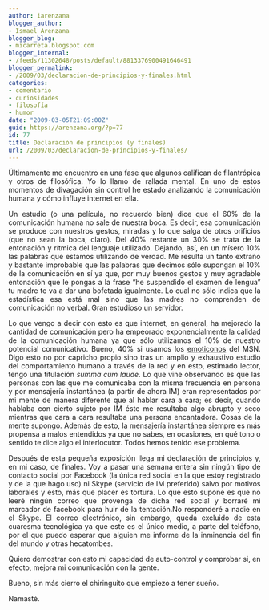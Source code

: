 ```yaml
---
author: iarenzana
blogger_author:
- Ismael Arenzana
blogger_blog:
- micarreta.blogspot.com
blogger_internal:
- /feeds/11302648/posts/default/8813376900491646491
blogger_permalink:
- /2009/03/declaracion-de-principios-y-finales.html
categories:
- comentario
- curiosidades
- filosofía
- humor
date: "2009-03-05T21:09:00Z"
guid: https://arenzana.org/?p=77
id: 77
title: Declaración de principios (y finales)
url: /2009/03/declaracion-de-principios-y-finales/
---
```

<p style="text-align: justify;">
  Últimamente me encuentro en una fase que algunos califican de filantrópica y otros de filosófica. Yo lo llamo de rallada mental. En uno de estos momentos de divagación sin control he estado analizando la comunicación humana y cómo influye internet en ella.
</p>

<p style="text-align: justify;">
  Un estudio (o una película, no recuerdo bien) dice que el 60% de la comunicación humana no sale de nuestra boca. Es decir, esa comunicación se produce con nuestros gestos, miradas y lo que salga de otros orificios (que no sean la boca, claro). Del 40% restante un 30% se trata de la entonación y rítmica del lenguaje utilizado. Dejando, así, en un mísero 10% las palabras que estamos utilizando de verdad. Me resulta un tanto extraño y bastante improbable que las palabras que decimos sólo supongan el 10% de la comunicación en sí ya que, por muy buenos gestos y muy agradable entonación que le pongas a la frase &#8220;he suspendido el examen de lengua&#8221; tu madre te va a dar una bofetada igualmente. Lo cual no sólo indica que la estadística esa está mal sino que las madres no comprenden de comunicación no verbal. Gran estudioso un servidor.
</p>

<p style="text-align: justify;">
  Lo que vengo a decir con esto es que internet, en general, ha mejorado la cantidad de comunicación pero ha empeorado exponencialmente la calidad de la comunicación humana ya que sólo utilizamos el 10% de nuestro potencial comunicativo. Bueno, 40% si usamos los <a href="http://es.wikipedia.org/wiki/8-)">emoticonos</a> del MSN. Digo esto no por capricho propio sino tras un amplio y exhaustivo estudio del comportamiento humano a través de la red y en esto, estimado lector, tengo una titulación <em>summa cum laude</em>. Lo que vine observando es que las personas con las que me comunicaba con la misma frecuencia en persona y por mensajería instantánea (a partir de ahora IM) eran representados por mi mente de manera diferente que al hablar cara a cara; es decir, cuando hablaba con cierto sujeto por IM éste me resultaba algo abrupto y seco mientras que cara a cara resultaba una persona encantadora. Cosas de la mente supongo. Además de esto, la mensajería instantánea siempre es más propensa a malos entendidos ya que no sabes, en ocasiones, en qué tono o sentido te dice algo el interlocutor. Todos hemos tenido ese problema.
</p>

<p style="text-align: justify;">
  Después de esta pequeña exposición llega mi declaración de principios y, en mi caso, de finales. Voy a pasar una semana entera sin ningún tipo de contacto social por Facebook (la única red social en la que estoy registrado y de la que hago uso) ni Skype (servicio de IM preferido) salvo por motivos laborales y esto, más que placer es tortura. Lo que esto supone es que no leeré ningún correo que provenga de dicha red social y borraré mi marcador de facebook para huir de la tentación.No responderé a nadie en el Skype. El correo electrónico, sin embargo, queda excluido de esta cuaresma tecnológica ya que este es el único medio, a parte del teléfono, por el que puedo esperar que alguien me informe de la inminencia del fin del mundo y otras hecatombes.
</p>

<p style="text-align: justify;">
  Quiero demostrar con esto mi capacidad de auto-control y comprobar si, en efecto, mejora mi comunicación con la gente.
</p>

<p style="text-align: justify;">
  Bueno, sin más cierro el chiringuito que empiezo a tener sueño.
</p>

<p style="text-align: justify;">
  Namasté.
</p>